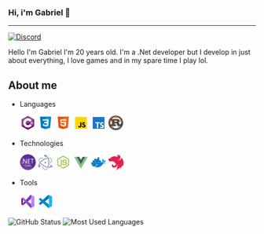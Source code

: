 ### Hi, i'm Gabriel 👋
---

[![Discord](https://img.shields.io/static/v1?label=Discord&message=Vulcan%234805&color=a35fe3&logoColor=ffffff&style=for-the-badge&logo=discord)](https://discord.com/users/203713369927057408)

Hello I'm Gabriel I'm 20 years old. I'm a .Net developer but I develop in just about everything, I love games and in my spare time I play lol.

## About me

* Languages

  [![C#](https://raw.githubusercontent.com/Gabriel-Paulucci/Gabriel-Paulucci/master/images/c-sharp.png)](https://docs.microsoft.com/pt-br/dotnet/csharp/tour-of-csharp/)
  [![Css](https://raw.githubusercontent.com/Gabriel-Paulucci/Gabriel-Paulucci/master/images/css3.png)](https://www.w3schools.com/css/default.asp)
  [![Html](https://raw.githubusercontent.com/Gabriel-Paulucci/Gabriel-Paulucci/master/images/html-5.png)](https://www.w3schools.com/html/default.asp)
  [![JavaScript](https://raw.githubusercontent.com/Gabriel-Paulucci/Gabriel-Paulucci/master/images/javascript.png)](https://developer.mozilla.org/pt-BR/docs/Web/JavaScript)
  [![TypeScript](https://raw.githubusercontent.com/Gabriel-Paulucci/Gabriel-Paulucci/master/images/typescript.png)](https://www.typescriptlang.org/)
  [![Rust](https://raw.githubusercontent.com/Gabriel-Paulucci/Gabriel-Paulucci/master/images/rust.png)](https://www.rust-lang.org)
  
* Technologies
  
  [![DotNet](https://raw.githubusercontent.com/Gabriel-Paulucci/Gabriel-Paulucci/master/images/dot-net.png)](https://dotnet.microsoft.com/)
  [![ElectronNet](https://raw.githubusercontent.com/Gabriel-Paulucci/Gabriel-Paulucci/master/images/electron-net.png)](https://github.com/ElectronNET/Electron.NET)
  [![NodeJs](https://raw.githubusercontent.com/Gabriel-Paulucci/Gabriel-Paulucci/master/images/node-js.png)](https://nodejs.org/en/)
  [![VueJs](https://raw.githubusercontent.com/Gabriel-Paulucci/Gabriel-Paulucci/master/images/vue-js.png)](https://vuejs.org/)
  [![Docker](https://raw.githubusercontent.com/Gabriel-Paulucci/Gabriel-Paulucci/master/images/docker.png)](https://www.docker.com/)
  [![NestJs](https://raw.githubusercontent.com/Gabriel-Paulucci/Gabriel-Paulucci/master/images/nest-js.png)](https://nestjs.com/)

* Tools

  [![Visual Studio](https://raw.githubusercontent.com/Gabriel-Paulucci/Gabriel-Paulucci/master/images/visual-studio-2019.png)](https://visualstudio.microsoft.com/pt-br/vs/)
  [![Visual Studio Code](https://raw.githubusercontent.com/Gabriel-Paulucci/Gabriel-Paulucci/master/images/visual-studio-code-2019.png)](https://code.visualstudio.com/)

<!-- * Projects

  [![DiscordCs](https://raw.githubusercontent.com/Gabriel-Paulucci/Gabriel-Paulucci/master/images/discord-cs.png)](https://github.com/FarDragi/DiscordCs)
  [![Zuraaa](https://raw.githubusercontent.com/Gabriel-Paulucci/Gabriel-Paulucci/master/images/zuraaa.png)](https://github.com/zuraaa-projects) -->

![GitHub Status](https://github-readme-stats.vercel.app/api?username=gabriel-paulucci&show_icons=true&title_color=8544c2&icon_color=8544c2&text_color=4F5159&bg_color=F3F3F3)
![Most Used Languages](https://github-readme-stats.vercel.app/api/top-langs/?username=gabriel-paulucci&layout=compact&title_color=8544c2&bg_color=F3F3F3)